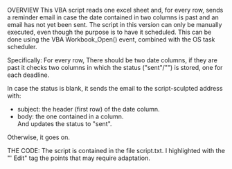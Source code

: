 OVERVIEW
This VBA script reads one excel sheet and, for every row, sends a reminder email in case the date contained in two columns is past and an email has not yet been sent.
The script in this version can only be manually executed, even though the purpose is to have it scheduled. This can be done using the VBA Workbook_Open() event, combined with the OS task scheduler.


Specifically:
For every row,
There should be two date columns, if they are past it checks two columns in which the status ("sent"/"") is stored, one for each deadline. 

In case the status is blank, it sends the email to the script-sculpted address with:
  - subject: the header (first row) of the date column.
  - body: the one contained in a column.  
And updates the status to "sent".

Otherwise, it goes on.



THE CODE:
The script is contained in the file script.txt. I highlighted with the "' Edit" tag the points that may require adaptation.
